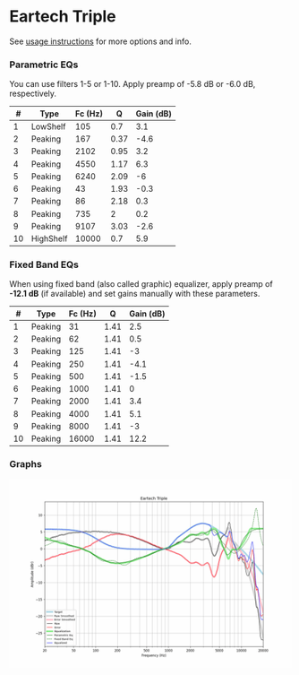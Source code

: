 # Eartech Triple
See [usage instructions](https://github.com/jaakkopasanen/AutoEq#usage) for more options and info.

### Parametric EQs
You can use filters 1-5 or 1-10. Apply preamp of -5.8 dB or -6.0 dB, respectively.

|   # | Type      |   Fc (Hz) |    Q |   Gain (dB) |
|-----|-----------|-----------|------|-------------|
|   1 | LowShelf  |       105 | 0.7  |         3.1 |
|   2 | Peaking   |       167 | 0.37 |        -4.6 |
|   3 | Peaking   |      2102 | 0.95 |         3.2 |
|   4 | Peaking   |      4550 | 1.17 |         6.3 |
|   5 | Peaking   |      6240 | 2.09 |        -6   |
|   6 | Peaking   |        43 | 1.93 |        -0.3 |
|   7 | Peaking   |        86 | 2.18 |         0.3 |
|   8 | Peaking   |       735 | 2    |         0.2 |
|   9 | Peaking   |      9107 | 3.03 |        -2.6 |
|  10 | HighShelf |     10000 | 0.7  |         5.9 |

### Fixed Band EQs
When using fixed band (also called graphic) equalizer, apply preamp of **-12.1 dB** (if available) and set gains manually with these parameters.

|   # | Type    |   Fc (Hz) |    Q |   Gain (dB) |
|-----|---------|-----------|------|-------------|
|   1 | Peaking |        31 | 1.41 |         2.5 |
|   2 | Peaking |        62 | 1.41 |         0.5 |
|   3 | Peaking |       125 | 1.41 |        -3   |
|   4 | Peaking |       250 | 1.41 |        -4.1 |
|   5 | Peaking |       500 | 1.41 |        -1.5 |
|   6 | Peaking |      1000 | 1.41 |         0   |
|   7 | Peaking |      2000 | 1.41 |         3.4 |
|   8 | Peaking |      4000 | 1.41 |         5.1 |
|   9 | Peaking |      8000 | 1.41 |        -3   |
|  10 | Peaking |     16000 | 1.41 |        12.2 |

### Graphs
![](./Eartech%20Triple.png)
